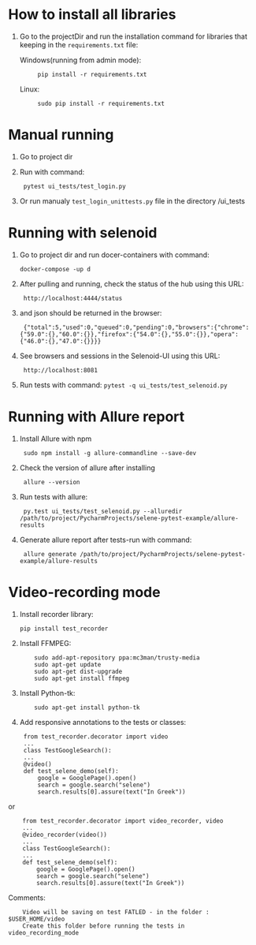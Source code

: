 # How to install all libraries

1. Go to the projectDir and run the installation command for libraries that keeping in the `requirements.txt` file:

   Windows(running from admin mode):     
            
            pip install -r requirements.txt  

    Linux:
    
            sudo pip install -r requirements.txt

# Manual running

1. Go to project dir 

2. Run with command:
 
        pytest ui_tests/test_login.py

3. Or run manualy `test_login_unittests.py` file  in the directory /ui_tests


# Running with selenoid

1. Go to project dir and run docer-containers with command:
    
       docker-compose -up d  

2. After pulling and running, check the status of the hub using this URL: 

        http://localhost:4444/status
    
3. and json should be returned in the browser:
        
        {"total":5,"used":0,"queued":0,"pending":0,"browsers":{"chrome":{"59.0":{},"60.0":{}},"firefox":{"54.0":{},"55.0":{}},"opera":{"46.0":{},"47.0":{}}}}

4. See browsers and sessions in the Selenoid-UI using this URL:

        http://localhost:8081

4. Run tests with command: `pytest -q ui_tests/test_selenoid.py`



# Running with Allure report


1. Install Allure with npm

        sudo npm install -g allure-commandline --save-dev

2. Check the version of allure after installing 

        allure --version

3. Run tests with allure:
        
        py.test ui_tests/test_selenoid.py --alluredir /path/to/project/PycharmProjects/selene-pytest-example/allure-results

4. Generate allure report after tests-run with command:
    
        allure generate /path/to/project/PycharmProjects/selene-pytest-example/allure-results
        
        
# Video-recording mode


1. Install recorder library:

       pip install test_recorder  


2. Install  FFMPEG:

           sudo add-apt-repository ppa:mc3man/trusty-media  
           sudo apt-get update  
           sudo apt-get dist-upgrade  
           sudo apt-get install ffmpeg  
            
3. Install Python-tk:

           sudo apt-get install python-tk  
           
           
4. Add responsive annotations to the tests or classes:
    
    
        from test_recorder.decorator import video
        ...
        class TestGoogleSearch():
        ...
        @video()
        def test_selene_demo(self):
            google = GooglePage().open()
            search = google.search("selene")
            search.results[0].assure(text("In Greek"))
        
        
or

        from test_recorder.decorator import video_recorder, video
        ...
        @video_recorder(video())
        ...
        class TestGoogleSearch():
        ...
        def test_selene_demo(self):
            google = GooglePage().open()
            search = google.search("selene")
            search.results[0].assure(text("In Greek"))
        
        
Comments:

        Video will be saving on test FATLED - in the folder : $USER_HOME/video   
        Create this folder before running the tests in video_recording_mode